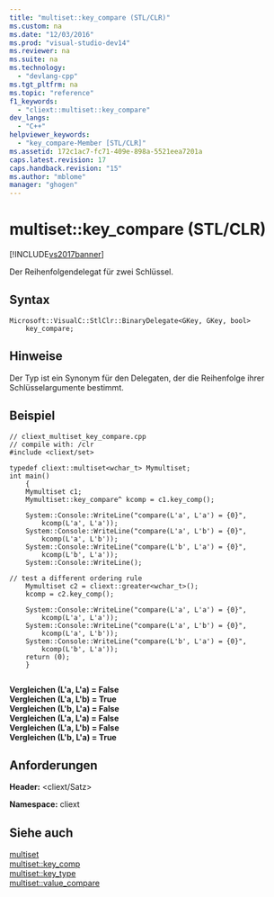 ```yaml
---
title: "multiset::key_compare (STL/CLR)"
ms.custom: na
ms.date: "12/03/2016"
ms.prod: "visual-studio-dev14"
ms.reviewer: na
ms.suite: na
ms.technology: 
  - "devlang-cpp"
ms.tgt_pltfrm: na
ms.topic: "reference"
f1_keywords: 
  - "cliext::multiset::key_compare"
dev_langs: 
  - "C++"
helpviewer_keywords: 
  - "key_compare-Member [STL/CLR]"
ms.assetid: 172c1ac7-fc71-409e-898a-5521eea7201a
caps.latest.revision: 17
caps.handback.revision: "15"
ms.author: "mblome"
manager: "ghogen"
---
```

# multiset::key_compare (STL/CLR)
[!INCLUDE[vs2017banner](../assembler/inline/includes/vs2017banner.md)]

Der Reihenfolgendelegat für zwei Schlüssel.  
  
## Syntax  
  
```  
Microsoft::VisualC::StlClr::BinaryDelegate<GKey, GKey, bool>  
    key_compare;  
```  
  
## Hinweise  
 Der Typ ist ein Synonym für den Delegaten, der die Reihenfolge ihrer Schlüsselargumente bestimmt.  
  
## Beispiel  
  
```  
// cliext_multiset_key_compare.cpp   
// compile with: /clr   
#include <cliext/set>   
  
typedef cliext::multiset<wchar_t> Mymultiset;   
int main()   
    {   
    Mymultiset c1;   
    Mymultiset::key_compare^ kcomp = c1.key_comp();   
  
    System::Console::WriteLine("compare(L'a', L'a') = {0}",   
        kcomp(L'a', L'a'));   
    System::Console::WriteLine("compare(L'a', L'b') = {0}",   
        kcomp(L'a', L'b'));   
    System::Console::WriteLine("compare(L'b', L'a') = {0}",   
        kcomp(L'b', L'a'));   
    System::Console::WriteLine();   
  
// test a different ordering rule   
    Mymultiset c2 = cliext::greater<wchar_t>();   
    kcomp = c2.key_comp();   
  
    System::Console::WriteLine("compare(L'a', L'a') = {0}",   
        kcomp(L'a', L'a'));   
    System::Console::WriteLine("compare(L'a', L'b') = {0}",   
        kcomp(L'a', L'b'));   
    System::Console::WriteLine("compare(L'b', L'a') = {0}",   
        kcomp(L'b', L'a'));   
    return (0);   
    }  
  
```  
  
  **Vergleichen \(L'a, L'a\) \= False**  
**Vergleichen \(L'a, L'b\) \= True**  
**Vergleichen \(L'b, L'a\) \= False**  
**Vergleichen \(L'a, L'a\) \= False**  
**Vergleichen \(L'a, L'b\) \= False**  
**Vergleichen \(L'b, L'a\) \= True**   
## Anforderungen  
 **Header:** \<cliext\/Satz\>  
  
 **Namespace:** cliext  
  
## Siehe auch  
 [multiset](../dotnet/multiset-stl-clr.md)   
 [multiset::key\_comp](../dotnet/multiset-key-comp-stl-clr.md)   
 [multiset::key\_type](../dotnet/multiset-key-type-stl-clr.md)   
 [multiset::value\_compare](../dotnet/multiset-value-compare-stl-clr.md)